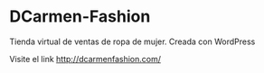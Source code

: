 # DCarmen-Fashion
Tienda virtual de ventas de ropa de mujer.
Creada con WordPress

Visite el link http://dcarmenfashion.com/
